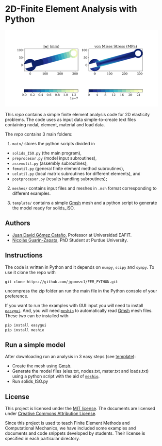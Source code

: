 # 2D-Finite Element Analysis with Python


![Wrench under bending.](./docs/img/wrench.png)

This _repo_ contains a simple finite element analysis code for 2D elasticity
problems. The code uses as input data simple-to-create text files containing
nodal, element, material and load data.

The _repo_ contains 3 main folders:

1. `main/` stores the python scripts divided in

  - `solids_ISO.py` (the main program),
  - `preprocesor.py` (model input subroutines),
  - `assemutil.py` (assembly subroutines),
  - `femutil.py` (general finite element method subroutines),
  - `uelutil.py` (local matrix subroutines for different elements), and
  - `postprocesor.py` (results handling subroutines);

2. `meshes/` contains input files and meshes in `.msh` format corresponding to
    different examples.
    
3. `template/` contains a simple [Gmsh](http://gmsh.info/) mesh and a python script to generate the model
    ready for solids_ISO.
## Authors
- [Juan David Gómez Cataño](http://www.eafit.edu.co/docentes-investigadores/Paginas/juan-gomez.aspx),
    Professor at Universidad EAFIT.
- [Nicolás Guarín-Zapata](https://github.com/nicoguaro), PhD Student at
    Purdue University.

## Instructions
The code is written in Python and it depends on `numpy`, `scipy` and `sympy`.
To use it clone the repo with

    git clone https://github.com/jgomezc1/FEM_PYTHON.git
   
uncompress the zip folder an run the main file in the Python console of your
preference.

If you want to run the examples with GUI input you will need to install
[`easygui`](http://easygui.readthedocs.org/en/master/). And, you will
need [`meshio`](https://github.com/nschloe/meshio) to automatically read
[Gmsh](http://gmsh.info/) mesh files. These two can be installed with

    pip install easygui
    pip install meshio

## Run a simple model
After downloading run an analysis in 3 easy steps (see [template](./docs/template/README.md)):
- Create the mesh using [Gmsh](http://gmsh.info/).
- Generate the model files (eles.txt, nodes.txt, mater.txt and loads.txt) using
  a python script with the aid of [`meshio`](https://github.com/nschloe/meshio).
- Run solids_ISO.py

## License
This project is licensed under the
[MIT license](http://en.wikipedia.org/wiki/MIT_License). The documents are
licensed under
[Creative Commons Attribution License](http://creativecommons.org/licenses/by/4.0/).

Since this project is used to teach Finite Element Methods and Computational
Mechanics, we have included some examples and documents and code snippets
developed by students. Their license is specified in each particular directory.
